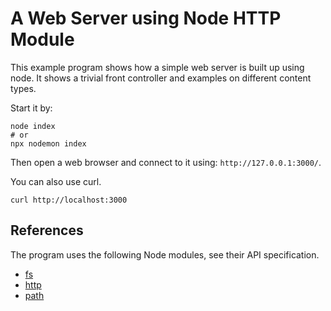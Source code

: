 A Web Server using Node HTTP Module
==============================

This example program shows how a simple web server is built up using node. It shows a trivial front controller and examples on different content types.

Start it by:

```
node index
# or
npx nodemon index
```

Then open a web browser and connect to it using: `http://127.0.0.1:3000/`.

You can also use curl.

```
curl http://localhost:3000
```



References
-----------------------------

The program uses the following Node modules, see their API specification.

* [fs](https://nodejs.org/api/fs.html)
* [http](https://nodejs.org/api/http.html)
* [path](https://nodejs.org/api/path.html)

